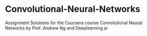 # Convolutional-Neural-Networks
Assignment Solutions for the Coursera course Convolutional Neural Networks by Prof. Andrew Ng and Deeplearning.ai
